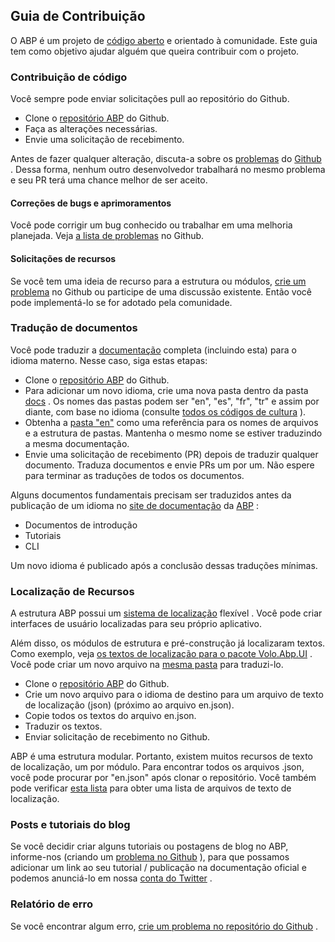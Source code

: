 ## Guia de Contribuição

O ABP é um projeto de [código aberto](https://github.com/abpframework) e orientado à comunidade. Este guia tem como objetivo ajudar alguém que queira contribuir com o projeto.

### Contribuição de código

Você sempre pode enviar solicitações pull ao repositório do Github.

- Clone o [repositório ABP](https://github.com/abpframework/abp/) do Github.
- Faça as alterações necessárias.
- Envie uma solicitação de recebimento.

Antes de fazer qualquer alteração, discuta-a sobre os [problemas](https://github.com/abpframework/abp/issues) do [Github](https://github.com/abpframework/abp/issues) . Dessa forma, nenhum outro desenvolvedor trabalhará no mesmo problema e seu PR terá uma chance melhor de ser aceito.

#### Correções de bugs e aprimoramentos

Você pode corrigir um bug conhecido ou trabalhar em uma melhoria planejada. Veja [a lista de problemas](https://github.com/abpframework/abp/issues) no Github.

#### Solicitações de recursos

Se você tem uma ideia de recurso para a estrutura ou módulos, [crie um problema](https://github.com/abpframework/abp/issues/new) no Github ou participe de uma discussão existente. Então você pode implementá-lo se for adotado pela comunidade.

### Tradução de documentos

Você pode traduzir a [documentação](https://abp.io/documents/) completa (incluindo esta) para o idioma materno. Nesse caso, siga estas etapas:

- Clone o [repositório ABP](https://github.com/abpframework/abp/) do Github.
- Para adicionar um novo idioma, crie uma nova pasta dentro da pasta [docs](https://github.com/abpframework/abp/tree/master/docs) . Os nomes das pastas podem ser "en", "es", "fr", "tr" e assim por diante, com base no idioma (consulte [todos os códigos de cultura](https://msdn.microsoft.com/en-us/library/hh441729.aspx) ).
- Obtenha a [pasta "en"](https://github.com/abpframework/abp/tree/master/docs/en) como uma referência para os nomes de arquivos e a estrutura de pastas. Mantenha o mesmo nome se estiver traduzindo a mesma documentação.
- Envie uma solicitação de recebimento (PR) depois de traduzir qualquer documento. Traduza documentos e envie PRs um por um. Não espere para terminar as traduções de todos os documentos.

Alguns documentos fundamentais precisam ser traduzidos antes da publicação de um idioma no [site de documentação](https://docs.abp.io/) da [ABP](https://docs.abp.io/) :

- Documentos de introdução
- Tutoriais
- CLI

Um novo idioma é publicado após a conclusão dessas traduções mínimas.

### Localização de Recursos

A estrutura ABP possui um [sistema de localização](../Localization.md) flexível . Você pode criar interfaces de usuário localizadas para seu próprio aplicativo.

Além disso, os módulos de estrutura e pré-construção já localizaram textos. Como exemplo, veja [os textos de localização para o pacote Volo.Abp.UI](https://github.com/abpframework/abp/blob/master/framework/src/Volo.Abp.UI/Localization/Resources/AbpUi/en.json) . Você pode criar um novo arquivo na [mesma pasta](https://github.com/abpframework/abp/tree/master/framework/src/Volo.Abp.UI/Localization/Resources/AbpUi) para traduzi-lo.

- Clone o [repositório ABP](https://github.com/abpframework/abp/) do Github.
- Crie um novo arquivo para o idioma de destino para um arquivo de texto de localização (json) (próximo ao arquivo en.json).
- Copie todos os textos do arquivo en.json.
- Traduzir os textos.
- Enviar solicitação de recebimento no Github.

ABP é uma estrutura modular. Portanto, existem muitos recursos de texto de localização, um por módulo. Para encontrar todos os arquivos .json, você pode procurar por "en.json" após clonar o repositório. Você também pode verificar [esta lista](https://docs.abp.io/en/abp/latest/Contribution/Localization-Text-Files) para obter uma lista de arquivos de texto de localização.

### Posts e tutoriais do blog

Se você decidir criar alguns tutoriais ou postagens de blog no ABP, informe-nos (criando um [problema no Github](https://github.com/abpframework/abp/issues) ), para que possamos adicionar um link ao seu tutorial / publicação na documentação oficial e podemos anunciá-lo em nossa [conta do Twitter](https://twitter.com/abpframework) .

### Relatório de erro

Se você encontrar algum erro, [crie um problema no repositório do Github](https://github.com/abpframework/abp/issues/new) .